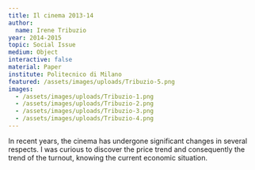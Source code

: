```yaml
---
title: Il cinema 2013-14
author:
  name: Irene Tribuzio
year: 2014-2015
topic: Social Issue
medium: Object
interactive: false
material: Paper
institute: Politecnico di Milano
featured: /assets/images/uploads/Tribuzio-5.png
images:
  - /assets/images/uploads/Tribuzio-1.png
  - /assets/images/uploads/Tribuzio-2.png
  - /assets/images/uploads/Tribuzio-3.png
  - /assets/images/uploads/Tribuzio-4.png
---
```

In recent years, the cinema has undergone significant changes in several respects. I was curious to discover the price trend and consequently the trend of the turnout, knowing the current economic situation.
